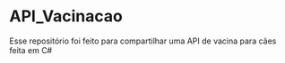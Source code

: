 # API_Vacinacao
Esse repositório foi feito para compartilhar uma API de vacina para cães feita em C#
